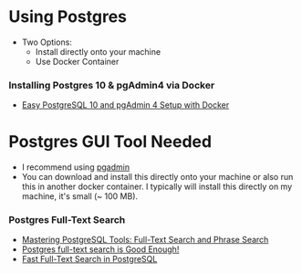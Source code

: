 # Using Postgres
- Two Options:
    - Install directly onto your machine
    - Use Docker Container
    
### Installing Postgres 10 & pgAdmin4 via Docker
- [Easy PostgreSQL 10 and pgAdmin 4 Setup with Docker](https://info.crunchydata.com/blog/easy-postgresql-10-and-pgadmin-4-setup-with-docker)

# Postgres GUI Tool Needed
- I recommend using [pgadmin](https://www.pgadmin.org/)
- You can download and install this directly onto your machine or also run this in another docker container. I typically will install this directly on my machine, it's small (~ 100 MB).


### Postgres Full-Text Search
- [Mastering PostgreSQL Tools: Full-Text Search and Phrase Search](https://www.compose.com/articles/mastering-postgresql-tools-full-text-search-and-phrase-search/)
- [Postgres full-text search is Good Enough!](http://rachbelaid.com/postgres-full-text-search-is-good-enough/)
- [Fast Full-Text Search in PostgreSQL](https://austingwalters.com/fast-full-text-search-in-postgresql/)
